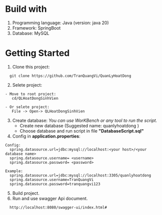 # Build with
1. Programming language: Java (version: java 20)
2. Framework: SpringBoot
3. Database: MySQL
   
# Getting Started
1. Clone this project:
```
  git clone https://github.com/TranQuangVi/QuanLyHoatDong
```
2. Selete project:
```
- Move to root project:
   cd/QLHoatDongSinhVien

- Or selete project:
   File -> Open-> QLHoatDongSinhVien
```
3. Create database: _You can use WorKBench or any tool to run the script._
   - Create new database (Suggested name: quanlyhoatdong )
   - Choose database and run script in file **"DatabaseScript.sql"**
4. Config in **application.properties**:
```
Config:
  spring.datasource.url=jdbc:mysql://localhost:<your host>/<your database name>
  spring.datasource.username= <username>
  spring.datasource.password= <password>

Example:
  spring.datasource.url=jdbc:mysql://localhost:3305/quanlyhoatdong
  spring.datasource.username=TranQuangVi
  spring.datasource.password=tranquangvi123
```
5. Build project.
6. Run and use swagger Api document.
```
  http://localhost:8080/swagger-ui/index.html#
```
